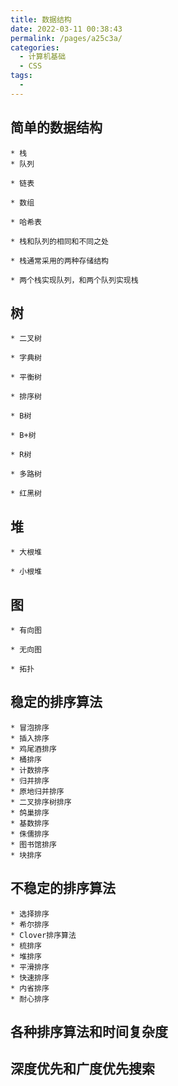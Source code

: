 ```yaml
---
title: 数据结构
date: 2022-03-11 00:38:43
permalink: /pages/a25c3a/
categories:
  - 计算机基础
  - CSS
tags:
  - 
---
```

## 简单的数据结构
        
    * 栈
    * 队列
    
    * 链表
    
    * 数组
    
    * 哈希表
    
    * 栈和队列的相同和不同之处
    
    * 栈通常采用的两种存储结构
    
    * 两个栈实现队列，和两个队列实现栈
    
## 树
    
    * 二叉树
    
    * 字典树
    
    * 平衡树
    
    * 排序树
    
    * B树
    
    * B+树
    
    * R树
    
    * 多路树
    
    * 红黑树
    
## 堆
    
    * 大根堆
    
    * 小根堆
    
## 图
    
    * 有向图
    
    * 无向图
    
    * 拓扑
    
## 稳定的排序算法
    * 冒泡排序
    * 插入排序
    * 鸡尾酒排序
    * 桶排序
    * 计数排序
    * 归并排序
    * 原地归并排序
    * 二叉排序树排序
    * 鸽巢排序
    * 基数排序
    * 侏儒排序
    * 图书馆排序
    * 块排序
    
## 不稳定的排序算法
    * 选择排序
    * 希尔排序
    * Clover排序算法
    * 梳排序
    * 堆排序
    * 平滑排序
    * 快速排序
    * 内省排序
    * 耐心排序
    
## 各种排序算法和时间复杂度 
    
## 深度优先和广度优先搜索
